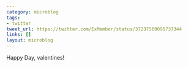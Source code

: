 ```yaml
---
category: microblog
tags:
- twitter
tweet_url: https://twitter.com/ExMember/status/37237569095737344
links: []
layout: microblog
---
```

Happy Day, valentines!
